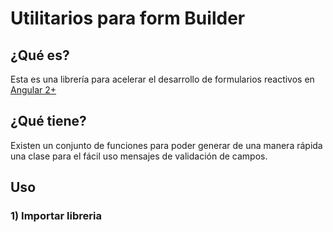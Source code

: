 # Utilitarios para form Builder
## ¿Qué es?
Esta es una librería para acelerar el desarrollo de formularios reactivos en [Angular 2+](https://angular.io/)
## ¿Qué tiene?
Existen un conjunto de funciones para poder generar de una manera rápida una clase para el fácil uso mensajes de validación de campos.

## Uso

### 1) Importar libreria

